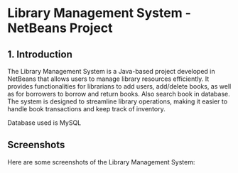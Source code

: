 # Library Management System - NetBeans Project

## 1. Introduction
The Library Management System is a Java-based project developed in NetBeans that allows users to manage library resources efficiently. It provides functionalities for librarians to add users, add/delete books, as well as for borrowers to borrow and return books. Also search book in database. The system is designed to streamline library operations, making it easier to handle book transactions and keep track of inventory.

Database used is MySQL

## Screenshots
Here are some screenshots of the Library Management System:
